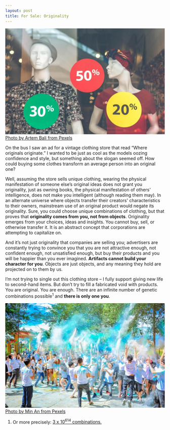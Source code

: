 ```yaml
---
layout: post
title: For Sale: Originality
---
```


![Clothing sale in window](/images/clothing-sale.jpeg)
[Photo by Artem Bali from Pexels](https://www.pexels.com/photo/men-s-gray-and-black-button-up-shirt-on-mannequin-1086711/)

On the bus I saw an ad for a vintage clothing store that read “Where originals originate.” I wanted to be just as cool as the models oozing confidence and style, but something about the slogan seemed off. How could buying some clothes transform an average person into an original one?

Well, assuming the store sells unique clothing, wearing the physical manifestation of someone else’s original ideas does not grant you originality, just as owning books, the physical manifestation of others' intelligence, does not make you intelligent (although reading them may). In an alternate universe where objects transfer their creators' characteristics to their owners, mainstream use of an original product would negate its originality. Sure, you could choose unique combinations of clothing, but that proves that **originality comes from you, not from objects**. Originality emerges from your choices, ideas and insights. You cannot buy, sell, or otherwise transfer it. It is an abstract concept that corporations are attempting to capitalize on.

And it’s not just originality that companies are selling you; advertisers are constantly trying to convince you that you are not attractive enough, not confident enough, not unsatisfied enough, but buy their products and you will be happier than you ever imagined. **Artifacts cannot build your character for you**. Objects are just objects, and any meaning they hold are projected on to them by us.

I’m not trying to single out this clothing store – I fully support giving new life to second-hand items. But don’t try to fill a fabricated void with products. You are original. You are enough. There are an infinite number of genetic combinations possible<sup>1</sup> and **there is only one you**.

![Crowd of celebrating children](/images/happy-crowd.jpeg)
[Photo by Min An from Pexels](https://www.pexels.com/photo/people-throwing-blue-powder-at-daytime-1157557/)

1. Or more precisely: [3 x 10<sup>614</sup> combinations.](https://www.quora.com/How-many-combinations-of-DNA-can-a-human-embody)


	
